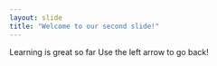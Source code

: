 ```yaml
---
layout: slide
title: "Welcome to our second slide!"
---
```

Learning is great so far
Use the left arrow to go back!
